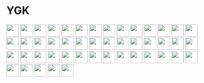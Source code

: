 # YGK
<img height="32" width="32" src="https://cdn.simpleicons.org/react" />
<img height="32" width="32" src="https://cdn.simpleicons.org/typescript" />
<img height="32" width="32" src="https://cdn.simpleicons.org/dotnet" />
<img height="32" width="32" src="https://cdn.simpleicons.org/javascript" />
<img height="32" width="32" src="https://cdn.simpleicons.org/figma" />
<img height="32" width="32" src="https://cdn.simpleicons.org/npm" />
<img height="32" width="32" src="https://cdn.simpleicons.org/bun/_/white" />
<img height="32" width="32" src="https://cdn.simpleicons.org/git" />
<img height="32" width="32" src="https://cdn.simpleicons.org/github/_/white" />
<img height="32" width="32" src="https://cdn.simpleicons.org/gulp" />
<img height="32" width="32" src="https://cdn.simpleicons.org/vite" />
<img height="32" width="32" src="https://cdn.simpleicons.org/sass" />
<img height="32" width="32" src="https://cdn.simpleicons.org/html5" />
<img height="32" width="32" src="https://cdn.simpleicons.org/css" />
<img height="32" width="32" src="https://cdn.simpleicons.org/postcss" />
<img height="32" width="32" src="https://cdn.simpleicons.org/dbeaver" />
<img height="32" width="32" src="https://cdn.simpleicons.org/mysql" />
<img height="32" width="32" src="https://cdn.simpleicons.org/postgresql" />
<img height="32" width="32" src="https://cdn.simpleicons.org/sqlite" />
<img height="32" width="32" src="https://cdn.simpleicons.org/sqlalchemy" />
<img height="32" width="32" src="https://cdn.simpleicons.org/pydantic" />
<img height="32" width="32" src="https://cdn.simpleicons.org/reacthookform" />
<img height="32" width="32" src="https://cdn.simpleicons.org/reactrouter" />
<img height="32" width="32" src="https://cdn.simpleicons.org/docker" />
<img height="32" width="32" src="https://cdn.simpleicons.org/tailwindcss" />
<img height="32" width="32" src="https://cdn.simpleicons.org/fastapi" />
<img height="32" width="32" src="https://cdn.simpleicons.org/ruff" />
<img height="32" width="32" src="https://cdn.simpleicons.org/termius/_/white" />
<img height="32" width="32" src="https://cdn.simpleicons.org/jest" />

<img height="32" width="32" src="https://cdn.simpleicons.org/linux" />
<img height="32" width="32" src="https://cdn.simpleicons.org/archlinux" />
<img height="32" width="32" src="https://cdn.simpleicons.org/ubuntu" />
<img height="32" width="32" src="https://cdn.simpleicons.org/linuxmint" />
<img height="32" width="32" src="https://cdn.simpleicons.org/fedora" />


<img height="32" width="32" src="https://cdn.simpleicons.org/nextdotjs/_/white" />
<img height="32" width="32" src="https://cdn.simpleicons.org/graphql" />
<img height="32" width="32" src="https://cdn.simpleicons.org/prisma" />
<img height="32" width="32" src="https://cdn.simpleicons.org/rust/_/white" />
<img height="32" width="32" src="https://cdn.simpleicons.org/flutter" />
<img height="32" width="32" src="https://skillicons.dev/icons?i=vscode" />
<img height="32" width="32" src="https://skillicons.dev/icons?i=visualstudio" />

<img height="32" width="32" src="https://cdn.simpleicons.org/youtube" />
<img height="32" width="32" src="https://cdn.simpleicons.org/twitch" />
<img height="32" width="32" src="https://cdn.simpleicons.org/telegram" />
<img height="32" width="32" src="https://cdn.simpleicons.org/curseforge" />
<img height="32" width="32" src="https://cdn.simpleicons.org/modrinth" />

<img height="32" width="32" src="https://cdn.simpleicons.org/buymeacoffee" />


